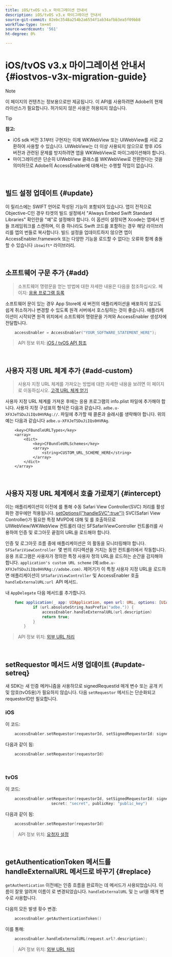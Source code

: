 ```yaml
---
title: iOS/tvOS v3.x 마이그레이션 안내서
description: iOS/tvOS v3.x 마이그레이션 안내서
source-git-commit: 02ebc3548a254b2a6554f1ab34afbb3ea5f09bb8
workflow-type: tm+mt
source-wordcount: '561'
ht-degree: 0%

---
```


# iOS/tvOS v3.x 마이그레이션 안내서 {#iostvos-v3x-migration-guide}

>[!NOTE]
>
>이 페이지의 컨텐츠는 정보용으로만 제공됩니다. 이 API를 사용하려면 Adobe의 현재 라이선스가 필요합니다. 허가되지 않은 사용은 허용되지 않습니다.

>[!TIP]
> 
> **참고:**
>
> - iOS sdk 버전 3.1부터 구현자는 이제 WKWebView 또는 UIWebView를 서로 교환하여 사용할 수 있습니다. UIWebView는 더 이상 사용되지 않으므로 향후 iOS 버전과 관련된 문제를 방지하려면 앱을 WKWebView로 마이그레이션해야 합니다.
> - 마이그레이션은 단순히 UIWebView 클래스를 WKWebView로 전환한다는 것을 의미하므로 Adobe의 AccessEnabler에 대해서는 수행할 작업이 없습니다.

</br>

## 빌드 설정 업데이트 {#update}

이 릴리스에는 SWIFT 언어로 작성된 기능이 포함되어 있습니다. 앱이 전적으로 Objective-C인 경우 타겟의 빌드 설정에서 &quot;Always Embed Swift Standard Libraries&quot; 확인란을 &quot;예&quot;로 설정해야 합니다. 이 옵션이 설정되면 Xcode는 앱에서 번들 프레임워크를 스캔하며, 이 중 하나라도 Swift 코드를 포함하는 경우 해당 라이브러리를 앱의 번들로 복사합니다. 빌드 설정을 업데이트하지 않으면 앱이 AccessEnabler.framework 또는 다양한 기능을 로드할 수 없다는 오류와 함께 충돌할 수 있습니다 `ibswift*` 라이브러리.

</br>

## 소프트웨어 구문 추가 {#add}

> 소프트웨어 명령문을 얻는 방법에 대한 자세한 내용은 다음을 참조하십시오.
> 페이지:
> [응용 프로그램 등록](/help/authentication/iostvos-application-registration.md)

소프트웨어 문이 있는 경우 App Store에 새 버전의 애플리케이션을 배포하지 않고도 쉽게 취소하거나 변경할 수 있도록 원격 서버에서 호스팅하는 것이 좋습니다. 애플리케이션이 시작되면 원격 위치에서 소프트웨어 명령문을 가져와 AccessEnabler 생성자에 전달합니다.

```swift
    accessEnabler = AccessEnabler("YOUR_SOFTWARE_STATEMENT_HERE");
```

> API 정보 위치: [iOS / tvOS API 참조](/help/authentication/iostvos-sdk-api-reference.md)

</br>

## 사용자 지정 URL 체계 추가 {#add-custom}

> 사용자 지정 URL 체계를 가져오는 방법에 대한 자세한 내용을 보려면 이 페이지로 이동하십시오. [고객 URL 체계 얻기](/help/authentication/iostvos-application-registration.md)

사용자 지정 URL 체계를 가져온 후에는 응용 프로그램의 info.plist 파일에 추가해야 합니다. 사용자 지정 구성표의 형식은 다음과 같습니다. `adbe.u-XFXJeTSDuJiIQs0HVRAg://`. 파일에 추가할 때 콜론과 슬래시를 생략해야 합니다. 위의 예는 다음과 같습니다 `adbe.u-XFXJeTSDuJiIQs0HVRAg`.

```plist
    <key>CFBundleURLTypes</key>
    <array>
        <dict>
            <key>CFBundleURLSchemes</key>
            <array>
                <string>CUSTOM_URL_SCHEME_HERE</string>
            </array>
        </dict>
    </array>
```

</br>

## 사용자 지정 URL 체계에서 호출 가로채기 {#intercept}

이는 애플리케이션이 이전에 를 통해 수동 Safari View Controller(SVC) 처리를 활성화한 경우에만 적용됩니다. [setOptions(\[&quot;handleSVC&quot;:true&quot;\])](/help/authentication/iostvos-sdk-api-reference.md) SVC(Safari View Controller)가 필요한 특정 MVPD에 대해 및 를 호출하므로 UIWebView/WKWebView 컨트롤러 대신 SFSafariViewController 컨트롤러를 사용하여 인증 및 로그아웃 끝점의 URL을 로드해야 합니다.

인증 및 로그아웃 흐름 중에 애플리케이션은 의 활동을 모니터링해야 합니다. `SFSafariViewController `몇 번의 리디렉션을 거치는 동안 컨트롤러에서 작동합니다. 응용 프로그램은 사용자가 정의한 특정 사용자 정의 URL을 로드하는 순간을 감지해야 합니다. `application's custom URL scheme` (예:`adbe.u-XFXJeTSDuJiIQs0HVRAg://adobe.com)`. 제어기가 이 특정 사용자 지정 URL을 로드하면 애플리케이션이 `SFSafariViewController` 및 AccessEnabler 호출 `handleExternalURL:url `API 메서드.

내 `AppDelegate` 다음 메서드를 추가합니다.

```swift
    func application(_ app: UIApplication, open url: URL, options: [UIApplicationOpenURLOptionsKey: Any]) -> Bool {
            if (url.absoluteString.hasPrefix("adbe.")) {
                accessEnabler.handleExternalURL(url.description)
                return true;
            } 
        }
```

> API 정보 위치: [외부 URL 처리](/help/authentication/iostvos-sdk-api-reference.md)

</br>

## setRequestor 메서드 서명 업데이트 {#update-setreq}

새 SDK는 새 인증 메커니즘을 사용하므로 signedRequestId 매개 변수 또는 공개 키 및 암호(tvOS용)가 필요하지 않습니다. 다음 `setRequestor` 메서드는 단순화되고 requestorID만 필요합니다.

### iOS

이 코드:

```swift
    accessEnabler.setRequestor(requestorId, setSignedRequestorId: signedRequestorId)
```

다음과 같이 됨:

```swift
    accessEnabler.setRequestor(requestorId)
```

</br>

### tvOS

이 코드:

```swift
    accessEnabler.setRequestor(requestorId, setSignedRequestorId: signedRequestorId,
                    secret: "secret", publicKey: "public_key")
```

다음과 같이 됨:

```swift
    accessEnabler.setRequestor(requestorId)
```

> API 정보 위치: [요청자 설정](/help/authentication/iostvos-sdk-api-reference.md)

</br>

## getAuthenticationToken 메서드를 handleExternalURL 메서드로 바꾸기 {#replace}

`getAuthentication` 이전에는 인증 흐름을 완료하는 데 메서드가 사용되었습니다. 이름이 잘못 알려져 이름이 로 변경되었습니다. `handleExternalURL` 및 는 url을 매개 변수로 사용합니다.

다음의 모든 발생 횟수 변경:

```swift
    accessEnabler.getAuthenticationToken()
```

이를 통해:

```swift
    accessEnabler.handleExternalURL(request.url?.description);
```

> API 정보 위치: [외부 URL 처리](/help/authentication/iostvos-sdk-api-reference.md)

